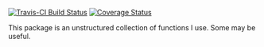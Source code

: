 [![Travis-CI Build Status](https://travis-ci.org/grieman/grieman.svg?branch=master)](https://travis-ci.org/grieman/grieman) [![Coverage Status](https://img.shields.io/codecov/c/github/grieman/grieman/master.svg)](https://codecov.io/github/grieman/grieman?branch=master)

This package is an unstructured collection of functions I use. Some may be useful.
